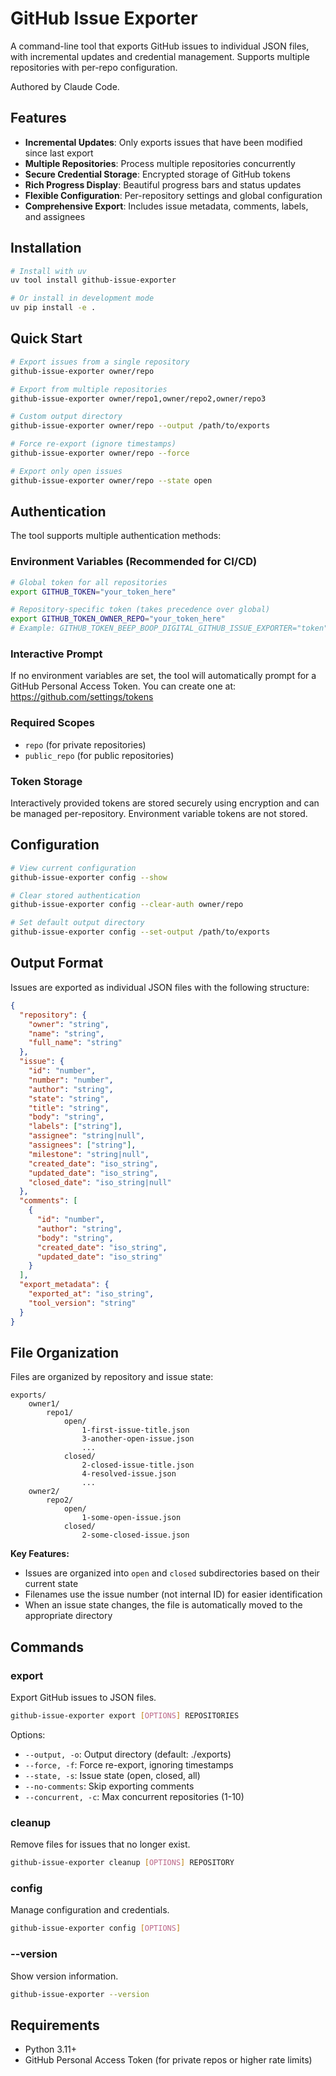 # GitHub Issue Exporter

A command-line tool that exports GitHub issues to individual JSON files, with incremental updates and credential management. Supports multiple repositories with per-repo configuration.

Authored by Claude Code.

## Features

- **Incremental Updates**: Only exports issues that have been modified since last export
- **Multiple Repositories**: Process multiple repositories concurrently
- **Secure Credential Storage**: Encrypted storage of GitHub tokens
- **Rich Progress Display**: Beautiful progress bars and status updates
- **Flexible Configuration**: Per-repository settings and global configuration
- **Comprehensive Export**: Includes issue metadata, comments, labels, and assignees

## Installation

```bash
# Install with uv
uv tool install github-issue-exporter

# Or install in development mode
uv pip install -e .
```

## Quick Start

```bash
# Export issues from a single repository
github-issue-exporter owner/repo

# Export from multiple repositories
github-issue-exporter owner/repo1,owner/repo2,owner/repo3

# Custom output directory
github-issue-exporter owner/repo --output /path/to/exports

# Force re-export (ignore timestamps)
github-issue-exporter owner/repo --force

# Export only open issues
github-issue-exporter owner/repo --state open
```

## Authentication

The tool supports multiple authentication methods:

### Environment Variables (Recommended for CI/CD)

```bash
# Global token for all repositories
export GITHUB_TOKEN="your_token_here"

# Repository-specific token (takes precedence over global)
export GITHUB_TOKEN_OWNER_REPO="your_token_here"
# Example: GITHUB_TOKEN_BEEP_BOOP_DIGITAL_GITHUB_ISSUE_EXPORTER="token"
```

### Interactive Prompt

If no environment variables are set, the tool will automatically prompt for a GitHub Personal Access Token. You can create one at: https://github.com/settings/tokens

### Required Scopes

- `repo` (for private repositories)
- `public_repo` (for public repositories)

### Token Storage

Interactively provided tokens are stored securely using encryption and can be managed per-repository. Environment variable tokens are not stored.

## Configuration

```bash
# View current configuration
github-issue-exporter config --show

# Clear stored authentication
github-issue-exporter config --clear-auth owner/repo

# Set default output directory
github-issue-exporter config --set-output /path/to/exports
```

## Output Format

Issues are exported as individual JSON files with the following structure:

```json
{
  "repository": {
    "owner": "string",
    "name": "string", 
    "full_name": "string"
  },
  "issue": {
    "id": "number",
    "number": "number",
    "author": "string",
    "state": "string",
    "title": "string",
    "body": "string",
    "labels": ["string"],
    "assignee": "string|null",
    "assignees": ["string"],
    "milestone": "string|null",
    "created_date": "iso_string",
    "updated_date": "iso_string",
    "closed_date": "iso_string|null"
  },
  "comments": [
    {
      "id": "number",
      "author": "string",
      "body": "string",
      "created_date": "iso_string",
      "updated_date": "iso_string"
    }
  ],
  "export_metadata": {
    "exported_at": "iso_string",
    "tool_version": "string"
  }
}
```

## File Organization

Files are organized by repository and issue state:

```
exports/
    owner1/
        repo1/
            open/
                1-first-issue-title.json
                3-another-open-issue.json
                ...
            closed/
                2-closed-issue-title.json
                4-resolved-issue.json
                ...
    owner2/
        repo2/
            open/
                1-some-open-issue.json
            closed/
                2-some-closed-issue.json
```

**Key Features:**
- Issues are organized into `open` and `closed` subdirectories based on their current state
- Filenames use the issue number (not internal ID) for easier identification  
- When an issue state changes, the file is automatically moved to the appropriate directory

## Commands

### export
Export GitHub issues to JSON files.

```bash
github-issue-exporter export [OPTIONS] REPOSITORIES
```

Options:
- `--output, -o`: Output directory (default: ./exports)
- `--force, -f`: Force re-export, ignoring timestamps
- `--state, -s`: Issue state (open, closed, all)
- `--no-comments`: Skip exporting comments
- `--concurrent, -c`: Max concurrent repositories (1-10)

### cleanup
Remove files for issues that no longer exist.

```bash
github-issue-exporter cleanup [OPTIONS] REPOSITORY
```

### config
Manage configuration and credentials.

```bash
github-issue-exporter config [OPTIONS]
```

### --version
Show version information.

```bash
github-issue-exporter --version
```

## Requirements

- Python 3.11+
- GitHub Personal Access Token (for private repos or higher rate limits)
